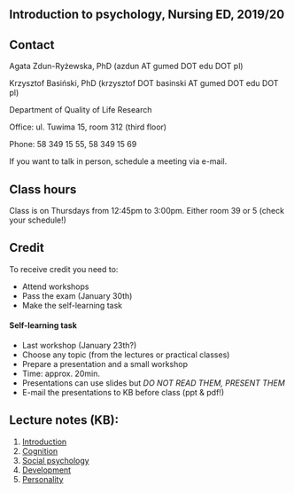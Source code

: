 ## Introduction to psychology, Nursing ED, 2019/20

## Contact

Agata Zdun-Ryżewska, PhD (azdun AT gumed DOT edu DOT pl)

Krzysztof Basiński, PhD (krzysztof DOT basinski AT gumed DOT edu DOT pl)

Department of Quality of Life Research

Office: ul. Tuwima 15, room 312 (third floor)

Phone: 58 349 15 55, 58 349 15 69

If you want to talk in person, schedule a meeting via e-mail.

## Class hours

Class is on Thursdays from 12:45pm to 3:00pm. Either room 39 or 5 (check your schedule!)

## Credit

To receive credit you need to:

- Attend workshops
- Pass the exam (January 30th)
- Make the self-learning task

#### Self-learning task

- Last workshop (January 23th?)
- Choose any topic (from the lectures or practical classes)
- Prepare a presentation and a small workshop
- Time: approx. 20min.
- Presentations can use slides but *DO NOT READ THEM, PRESENT THEM*
- E-mail the presentations to KB before class (ppt & pdf!)

## Lecture notes (KB):

1. [Introduction](01_introduction.html)
2. [Cognition](02_cognition.html)
2. [Social psychology](03_social.html)
2. [Development](04_developmental.html)
2. [Personality](05_personality.html)